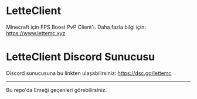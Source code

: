 # LetteClient
Minecraft için FPS Boost PvP Client'ı. Daha fazla bilgi için: https://www.lettemc.xyz

# LetteClient Discord Sunucusu

Discord sunucusuna bu linkten ulaşabilirsiniz: https://dsc.gg/lettemc

<hr>

Bu repo'da Emeği geçenleri görebilirsiniz.
